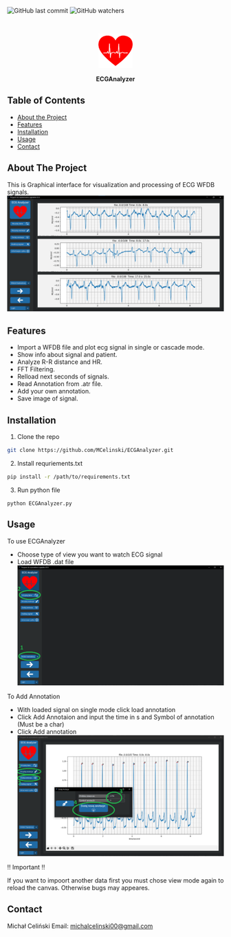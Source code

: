 <!--
repo name: ECGAnalyzer
description: An awesome README template to jumpstart your projects!
github name:  MCelinski
link: https://github.com/MCelinski/ECGAnalyzer
logo path: readmeimages/ecgg.png
screenshot: readmeimages/ss1.png
email: michalcelinski00@gmail.com
-->
![GitHub last commit](https://img.shields.io/github/last-commit/MCelinski/ECGAnalyzer?logo=GitHub)
![GitHub watchers](https://img.shields.io/github/watchers/MCelinski/ECGAnalyzer?style=social)


<!-- PROJECT LOGO -->
<br />
<p align="center">
    <a href="LINK">
        <img src="readmeimages/ecgg.png" alt="Logo" width="80" height="80">
    </a>
    <p align="center">
        <b>ECGAnalyzer</b>
        <br />
    </p>




<!-- TABLE OF CONTENTS -->
## Table of Contents

* [About the Project](#about-the-project)
* [Features](#features)
* [Installation](#installation)
* [Usage](#usage)
* [Contact](#contact)



<!-- ABOUT THE PROJECT -->
## About The Project
This is Graphical interface for visualization and processing of ECG WFDB signals.
[![Product Name Screen Shot][product-screenshot]](readmeimages/ss1.png)

## Features
- Import a WFDB file and plot ecg signal in 
single or cascade mode.
- Show info about signal and patient.
- Analyze R-R distance and HR. 
- FFT Filtering.
- Relload next seconds of signals.
- Read Annotation from .atr file.
- Add your own annotation.
- Save image of signal.
## Installation

1. Clone the repo
```sh
git clone https://github.com/MCelinski/ECGAnalyzer.git
```
2. Install requriements.txt
```sh
pip install -r /path/to/requirements.txt
```
3. Run python file
```JS
python ECGAnalyzer.py
```
## Usage

To use ECGAnalyzer 
* Choose type of view you want to watch ECG signal
* Load WFDB .dat file 
[![Loading data][loading-data]](readmeimages/ss2.png)

To Add Annotation
* With loaded signal on single mode click load annotation
* Click Add Annotaion and input the time in s and Symbol of annotation (Must be a char)
* Click Add annotation
[![Adding Annotation][add-annotation]](readmeimages/ss3.png)

:bangbang: Important :bangbang:

If you want to impoort another data first you must chose view mode again to reload the canvas. Otherwise bugs may appeares.




## Contact

Michał Celiński 
Email: michalcelinski00@gmail.com

<!-- https://www.markdownguide.org/basic-syntax/#reference-style-links -->
[product-screenshot]: readmeimages/ss1.png
[loading-data]: readmeimages/ss2.png
[add-annotation]: readmeimages/ss3.png

